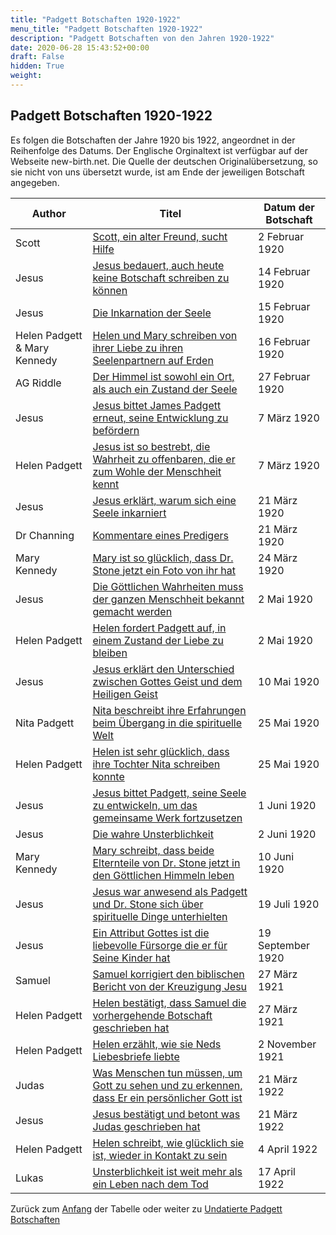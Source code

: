 ```yaml
---
title: "Padgett Botschaften 1920-1922"
menu_title: "Padgett Botschaften 1920-1922"
description: "Padgett Botschaften von den Jahren 1920-1922"
date: 2020-06-28 15:43:52+00:00
draft: False
hidden: True
weight:
---
```

## Padgett Botschaften 1920-1922

Es folgen die Botschaften der Jahre 1920 bis 1922, angeordnet in der Reihenfolge des Datums. Der Englische Orginaltext ist verfügbar auf der Webseite new-birth.net.  Die Quelle der deutschen Originalübersetzung, so sie nicht von uns übersetzt wurde, ist am Ende der jeweiligen Botschaft angegeben.

**Author** | **Titel** | **Datum der Botschaft**  
---|---|---
Scott | [Scott, ein alter Freund, sucht Hilfe](/padgett-botschaften/padgett-botschaften-in-reihenfolge-des-datums/padgett-botschaften-1920-1922/scott-ein-alter-freund-sucht-hilfe-jep-scott-2-februar-1920/) | 2 Februar 1920
Jesus | [Jesus bedauert, auch heute keine Botschaft schreiben zu können](/padgett-botschaften/padgett-botschaften-in-reihenfolge-des-datums/padgett-botschaften-1920-1922/jesus-bedauert-auch-heute-keine-botschaft-schreiben-zu-koennen-jep-jesus-14-februar-1920/) | 14 Februar 1920
Jesus | [Die Inkarnation der Seele](/padgett-botschaften/padgett-botschaften-in-reihenfolge-des-datums/padgett-botschaften-1920-1922/die-inkarnation-der-seele-jep-jesus-15-februar-1920/) | 15 Februar 1920
Helen Padgett & Mary Kennedy | [Helen und Mary schreiben von ihrer Liebe zu ihren Seelenpartnern auf Erden](/padgett-botschaften/padgett-botschaften-in-reihenfolge-des-datums/padgett-botschaften-1920-1922/helen-und-mary-schreiben-von-ihrer-liebe-zu-ihren-seelenpartnern-auf-erden-jep-helen-padgett-mary-kennedy-16-februar-1920/) | 16 Februar 1920
AG Riddle | [Der Himmel ist sowohl ein Ort, als auch ein Zustand der Seele](/padgett-botschaften/padgett-botschaften-in-reihenfolge-des-datums/padgett-botschaften-1920-1922/der-himmel-ist-sowohl-ein-ort-als-auch-ein-zustand-der-seele-jep-ag-riddle-27-februar-1920/) | 27 Februar 1920
Jesus | [Jesus bittet James Padgett erneut, seine Entwicklung zu befördern](/padgett-botschaften/padgett-botschaften-in-reihenfolge-des-datums/padgett-botschaften-1920-1922/jesus-bittet-james-padgett-erneut-seine-entwicklung-zu-befoerdern-jep-jesus-7-maerz-1920/) | 7 März 1920
Helen Padgett | [Jesus ist so bestrebt, die Wahrheit zu offenbaren, die er zum Wohle der Menschheit kennt](/padgett-botschaften/padgett-botschaften-in-reihenfolge-des-datums/padgett-botschaften-1920-1922/jesus-ist-so-bestrebt-die-wahrheit-zu-offenbaren-die-er-zum-wohle-der-menschheit-kennt-jep-helen-padgett-7-maerz-1920/) | 7 März 1920
Jesus | [Jesus erklärt, warum sich eine Seele inkarniert](/padgett-botschaften/padgett-botschaften-in-reihenfolge-des-datums/padgett-botschaften-1920-1922/jesus-erklaert-warum-sich-eine-seele-inkarniert-jep-jesus-21-maerz-1920/) | 21 März 1920
Dr Channing | [Kommentare eines Predigers](/padgett-botschaften/padgett-botschaften-in-reihenfolge-des-datums/padgett-botschaften-1920-1922/kommentare-eines-predigers-jep-dr-channing-21-maerz-1920/) | 21 März 1920
Mary Kennedy | [Mary ist so glücklich, dass Dr. Stone jetzt ein Foto von ihr hat](/padgett-botschaften/padgett-botschaften-in-reihenfolge-des-datums/padgett-botschaften-1920-1922/mary-ist-so-gluecklich-dass-dr-stone-jetzt-ein-foto-von-ihr-hat-jep-mary-kennedy-24-maerz-1920/) | 24 März 1920
Jesus | [Die Göttlichen Wahrheiten muss der ganzen Menschheit bekannt gemacht werden](/padgett-botschaften/padgett-botschaften-in-reihenfolge-des-datums/padgett-botschaften-1920-1922/die-goettlichen-wahrheiten-muss-der-ganzen-menschheit-bekannt-gemacht-werden-jep-jesus-2-mai-1920/) | 2 Mai 1920
Helen Padgett | [Helen fordert Padgett auf,  in einem Zustand der Liebe zu bleiben](/padgett-botschaften/padgett-botschaften-in-reihenfolge-des-datums/padgett-botschaften-1920-1922/helen-fordert-padgett-auf-in-einem-zustand-der-liebe-zu-bleiben-jep-helen-padgett-2-mai-1920/) | 2 Mai 1920
Jesus | [Jesus erklärt den Unterschied zwischen Gottes Geist und dem Heiligen Geist](/padgett-botschaften/padgett-botschaften-in-reihenfolge-des-datums/padgett-botschaften-1920-1922/jesus-erklaert-den-unterschied-zwischen-gottes-geist-und-dem-heiligen-geist-jep-jesus-10-mai-1920/) | 10 Mai 1920
Nita Padgett | [Nita beschreibt ihre Erfahrungen beim Übergang in die spirituelle Welt](/padgett-botschaften/padgett-botschaften-in-reihenfolge-des-datums/padgett-botschaften-1920-1922/nita-beschreibt-ihre-erfahrungen-beim-uebergang-in-die-spirituelle-welt-jep-nita-padgett-25-mai-1920/) | 25 Mai 1920
Helen Padgett | [Helen ist sehr glücklich, dass ihre Tochter Nita schreiben konnte](/padgett-botschaften/padgett-botschaften-in-reihenfolge-des-datums/padgett-botschaften-1920-1922/helen-ist-sehr-gluecklich-dass-ihre-tochter-nita-schreiben-konnte-jep-helen-padgett-25-mai-1920/) | 25 Mai 1920
Jesus  | [Jesus bittet Padgett, seine Seele zu entwickeln, um das gemeinsame Werk fortzusetzen](/padgett-botschaften/padgett-botschaften-in-reihenfolge-des-datums/padgett-botschaften-1920-1922/jesus-bittet-padgett-seine-seele-zu-entwickeln-um-das-gemeinsame-werk-fortzusetzen-jep-jesus-1-juni-1920/) | 1 Juni 1920
Jesus | [Die wahre Unsterblichkeit](/padgett-botschaften/padgett-botschaften-in-reihenfolge-des-datums/padgett-botschaften-1920-1922/die-wahre-unsterblichkeit-jep-jesus-2-juni-1920/) | 2 Juni 1920
Mary Kennedy | [Mary schreibt, dass beide Elternteile von Dr. Stone jetzt in den Göttlichen Himmeln leben](/padgett-botschaften/padgett-botschaften-in-reihenfolge-des-datums/padgett-botschaften-1920-1922/mary-schreibt-dass-beide-elternteile-von-dr-stone-jetzt-in-den-goettlichen-himmeln-leben-jep-mary-kennedy-10-juni-1920/) | 10 Juni 1920
Jesus | [Jesus war anwesend als Padgett und Dr. Stone sich über spirituelle Dinge unterhielten](/padgett-botschaften/padgett-botschaften-in-reihenfolge-des-datums/padgett-botschaften-1920-1922/jesus-war-anwesend-als-padgett-und-dr-stone-sich-ueber-spirituelle-dinge-unterhielten-jep-jesus-19-juli-1920/) | 19 Juli 1920
Jesus | [Ein Attribut Gottes ist die liebevolle Fürsorge die er für Seine Kinder hat](/padgett-botschaften/padgett-botschaften-in-reihenfolge-des-datums/padgett-botschaften-1920-1922/ein-attribut-gottes-ist-die-liebevolle-fuersorge-die-er-fuer-seine-kinder-hat-jep-jesus-19-september-1920/) | 19 September 1920
Samuel | [Samuel korrigiert den biblischen Bericht von der Kreuzigung Jesu](/padgett-botschaften/padgett-botschaften-in-reihenfolge-des-datums/padgett-botschaften-1920-1922/samuel-korrigiert-den-biblischen-bericht-von-der-kreuzigung-jesu-jep-samuel-27-maerz-1921/) | 27 März 1921
Helen Padgett | [Helen bestätigt, dass Samuel die vorhergehende Botschaft geschrieben hat](/padgett-botschaften/padgett-botschaften-in-reihenfolge-des-datums/padgett-botschaften-1920-1922/helen-bestaetigt-dass-samuel-die-vorhergehende-botschaft-geschrieben-hat-jep-helen-padgett-27-maerz-1921/) | 27 März 1921
Helen Padgett | [Helen erzählt, wie sie Neds Liebesbriefe liebte](/padgett-botschaften/padgett-botschaften-in-reihenfolge-des-datums/padgett-botschaften-1920-1922/helen-erzaehlt-wie-sie-neds-liebesbriefe-liebte-jep-helen-padgett-2-november-1921/) | 2 November 1921
Judas | [Was Menschen tun müssen, um Gott zu sehen und zu erkennen, dass Er ein persönlicher Gott ist](/padgett-botschaften/padgett-botschaften-in-reihenfolge-des-datums/padgett-botschaften-1920-1922/was-menschen-tun-muessen-um-gott-zu-sehen-und-zu-erkennen-dass-er-ein-persoenlicher-gott-ist-jep-judas-21-maerz-1922/) | 21 März 1922
Jesus | [Jesus bestätigt und betont was Judas geschrieben hat](/padgett-botschaften/padgett-botschaften-in-reihenfolge-des-datums/padgett-botschaften-1920-1922/jesus-bestaetigt-und-betont-was-judas-geschrieben-hat-jep-jesus-21-maerz-1922/) | 21 März 1922
Helen Padgett | [Helen schreibt, wie glücklich sie ist, wieder in Kontakt zu sein](/padgett-botschaften/padgett-botschaften-in-reihenfolge-des-datums/padgett-botschaften-1920-1922/helen-schreibt-wie-gluecklich-sie-ist-wieder-in-kontakt-zu-sein-jep-helen-padgett-4-april-1922/) | 4 April 1922
Lukas | [Unsterblichkeit ist weit mehr als ein Leben nach dem Tod](/padgett-botschaften/padgett-botschaften-in-reihenfolge-des-datums/padgett-botschaften-1920-1922/unsterblichkeit-ist-weit-mehr-als-ein-leben-nach-dem-tod-jep-lukas-17-april-1922/) | 17 April 1922

Zurück zum [Anfang](/padgett-botschaften/padgett-botschaften-in-reihenfolge-des-datums/padgett-botschaften-1920-1922/) der Tabelle oder weiter zu [Undatierte Padgett Botschaften](/padgett-botschaften/padgett-botschaften-in-reihenfolge-des-datums/padgett-botschaften-undatiert/)
